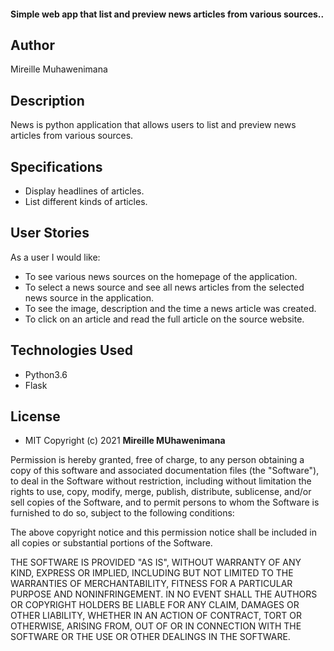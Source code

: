 #### Simple web app that  list and preview news articles from various sources..
## Author
Mireille Muhawenimana


## Description
News is  python application that allows users to list and preview news articles from various sources.

## Specifications
* Display headlines of articles.
* List different kinds of articles.

## User Stories


As a user I would like:
* To see various news sources on the homepage of the application.
* To select a news source and see all news articles from the selected news source in the application.
* To see the image, description and the time a news article was created.
* To click on an article and read the full article on the source website.

               
## Technologies Used
* Python3.6
* Flask

## License

* MIT 
Copyright (c) 2021 **Mireille MUhawenimana**

Permission is hereby granted, free of charge, to any person obtaining a copy of this software and associated documentation files (the "Software"), to deal in the Software without restriction, including without limitation the rights to use, copy, modify, merge, publish, distribute, sublicense, and/or sell copies of the Software, and to permit persons to whom the Software is furnished to do so, subject to the following conditions:

The above copyright notice and this permission notice shall be included in all copies or substantial portions of the Software.

THE SOFTWARE IS PROVIDED "AS IS", WITHOUT WARRANTY OF ANY KIND, EXPRESS OR IMPLIED, INCLUDING BUT NOT LIMITED TO THE WARRANTIES OF MERCHANTABILITY, FITNESS FOR A PARTICULAR PURPOSE AND NONINFRINGEMENT. IN NO EVENT SHALL THE AUTHORS OR COPYRIGHT HOLDERS BE LIABLE FOR ANY CLAIM, DAMAGES OR OTHER LIABILITY, WHETHER IN AN ACTION OF CONTRACT, TORT OR OTHERWISE, ARISING FROM, OUT OF OR IN CONNECTION WITH THE SOFTWARE OR THE USE OR OTHER DEALINGS IN THE SOFTWARE.